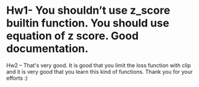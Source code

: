 # Hw1- You shouldn’t use z_score builtin function. You should use equation  of z score. Good documentation.
Hw2 – That's very good. It is good that you limit the loss function with clip and it is very good that you learn this kind of functions.
Thank you for your efforts :)
